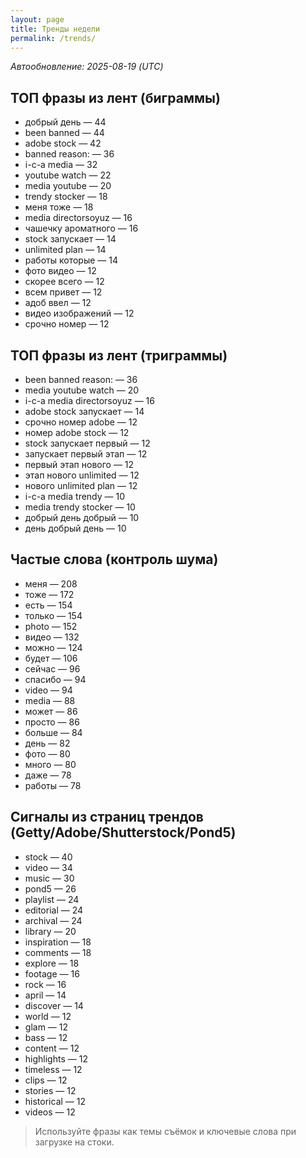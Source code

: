 ```yaml
---
layout: page
title: Тренды недели
permalink: /trends/
---
```


_Автообновление: 2025-08-19 (UTC)_

## ТОП фразы из лент (биграммы)
- добрый день — 44
- been banned — 44
- adobe stock — 42
- banned reason: — 36
- i-c-a media — 32
- youtube watch — 22
- media youtube — 20
- trendy stocker — 18
- меня тоже — 18
- media directorsoyuz — 16
- чашечку ароматного — 16
- stock запускает — 14
- unlimited plan — 14
- работы которые — 14
- фото видео — 12
- скорее всего — 12
- всем привет — 12
- адоб ввел — 12
- видео изображений — 12
- срочно номер — 12

## ТОП фразы из лент (триграммы)
- been banned reason: — 36
- media youtube watch — 20
- i-c-a media directorsoyuz — 16
- adobe stock запускает — 14
- срочно номер adobe — 12
- номер adobe stock — 12
- stock запускает первый — 12
- запускает первый этап — 12
- первый этап нового — 12
- этап нового unlimited — 12
- нового unlimited plan — 12
- i-c-a media trendy — 10
- media trendy stocker — 10
- добрый день добрый — 10
- день добрый день — 10

## Частые слова (контроль шума)
- меня — 208
- тоже — 172
- есть — 154
- только — 154
- photo — 152
- видео — 132
- можно — 124
- будет — 106
- сейчас — 96
- спасибо — 94
- video — 94
- media — 88
- может — 86
- просто — 86
- больше — 84
- день — 82
- фото — 80
- много — 80
- даже — 78
- работы — 78

## Сигналы из страниц трендов (Getty/Adobe/Shutterstock/Pond5)
- stock — 40
- video — 34
- music — 30
- pond5 — 26
- playlist — 24
- editorial — 24
- archival — 24
- library — 20
- inspiration — 18
- comments — 18
- explore — 18
- footage — 16
- rock — 16
- april — 14
- discover — 14
- world — 12
- glam — 12
- bass — 12
- content — 12
- highlights — 12
- timeless — 12
- clips — 12
- stories — 12
- historical — 12
- videos — 12

> Используйте фразы как темы съёмок и ключевые слова при загрузке на стоки.

